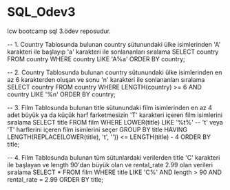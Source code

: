 # SQL_Odev3
lcw bootcamp sql 3.ödev reposudur.

-- 1. Country Tablosunda bulunan country sütunundaki ülke isimlerinden 'A' karakteri ile başlayıp 'a' karakteri ile sonlananları sıralama
SELECT country
FROM country
WHERE country LIKE 'A%a'
ORDER BY country;

-- 2. Country Tablosunda bulunan country sütunundaki ülke isimlerinden en az 6 karakterden oluşan ve sonu 'n' karakteri ile sonlananları sıralama
SELECT country
FROM country
WHERE LENGTH(country) >= 6
  AND country LIKE '%n'
ORDER BY country;

-- 3. Film Tablosunda bulunan title sütunundaki film isimlerinden en az 4 adet büyük ya da küçük harf farketmesizin 'T' karakteri içeren film isimlerini sıralama
SELECT title
FROM film
WHERE LOWER(title) LIKE '%t%' -- 't' veya 'T' harflerini içeren film isimlerini seçer
GROUP BY title
HAVING LENGTH(REPLACE(LOWER(title), 't', '')) <= LENGTH(title) - 4
ORDER BY title;

-- 4. Film Tablosunda bulunan tüm sütunlardaki verilerden title 'C' karakteri ile başlayan ve length 90'dan büyük olan ve rental_rate 2.99 olan verileri sıralama
SELECT *
FROM film
WHERE title LIKE 'C%'
  AND length > 90
  AND rental_rate = 2.99
ORDER BY title;

